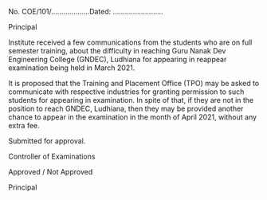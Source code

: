 No. COE/101/...................Dated: .........................

Principal

Institute received a few communications from the students who are on full semester training, about the difficulty in reaching Guru Nanak Dev Engineering College (GNDEC), Ludhiana for appearing in reappear examination being held in March 2021.

It is proposed that the Training and Placement Office (TPO) may be asked to communicate with respective industries for granting permission to such students for appearing in examination.
In spite of that, if they are not in the position to reach GNDEC, Ludhiana, then they may be provided another chance to appear in the examination in the month of April 2021, without any extra fee.

Submitted for approval.

Controller of Examinations

Approved / Not Approved

Principal
